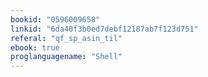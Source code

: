 ```yaml
---
bookid: "0596009658"
linkid: "6da40f3b0ed7debf12187ab7f123d751"
referal: "qf_sp_asin_til"
ebook: true
proglanguagename: "Shell"
---
```

